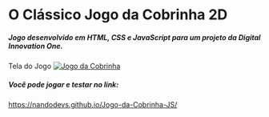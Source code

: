 # O Clássico Jogo da Cobrinha 2D

##### Jogo desenvolvido em HTML, CSS e JavaScript para um projeto da Digital Innovation One.

Tela do Jogo
[![Jogo da Cobrinha](https://i.imgur.com/dqklWK3.gif "Jogo da Cobrinha")](https://i.imgur.com/TXglSEU.jpg "Jogo da Cobrinha")

##### Você pode jogar e testar no link:
https://nandodevs.github.io/Jogo-da-Cobrinha-JS/
